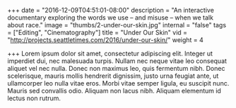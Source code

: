 +++
date = "2016-12-09T04:51:01-08:00"
description = "An interactive documentary exploring the words we use – and misuse – when we talk about race."
image = "thumbs/2-under-our-skin.jpg"
internal = "false"
tags = ["Editing", "Cinematography"]
title = "Under Our Skin"
vid = "http://projects.seattletimes.com/2016/under-our-skin/"
weight = 4

+++
Lorem ipsum dolor sit amet, consectetur adipiscing elit. Integer ut imperdiet dui, nec malesuada turpis. Nullam nec neque vitae leo consequat aliquet vel nec nulla. Donec non maximus leo, quis fermentum nibh. Donec scelerisque, mauris mollis hendrerit dignissim, justo urna feugiat ante, ut ullamcorper leo nulla vitae eros. Morbi vitae semper ligula, eu suscipit nunc. Mauris sed convallis odio. Aliquam non lacus nibh. Aliquam elementum id lectus non rutrum.